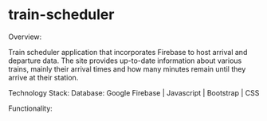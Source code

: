 # train-scheduler
Overview:

Train scheduler application that incorporates Firebase to host arrival and departure data. The site provides up-to-date information about various trains, mainly their arrival times and how many minutes remain until they arrive at their station.

Technology Stack: 
Database:  Google Firebase | Javascript | Bootstrap | CSS

Functionality: 

